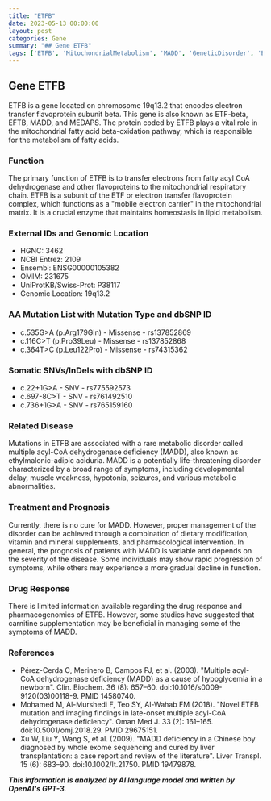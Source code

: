 ```yaml
---
title: "ETFB"
date: 2023-05-13 00:00:00
layout: post
categories: Gene
summary: "## Gene ETFB"
tags: ['ETFB', 'MitochondrialMetabolism', 'MADD', 'GeneticDisorder', 'ElectronTransferFlavoprotein', 'FattyAcidOxidation', 'MetabolicAbnormalities', 'CarnitineSupplementation']
---
```


## Gene ETFB
ETFB is a gene located on chromosome 19q13.2 that encodes electron transfer flavoprotein subunit beta. This gene is also known as ETF-beta, EFTB, MADD, and MEDAPS. The protein coded by ETFB plays a vital role in the mitochondrial fatty acid beta-oxidation pathway, which is responsible for the metabolism of fatty acids. 

### Function
The primary function of ETFB is to transfer electrons from fatty acyl CoA dehydrogenase and other flavoproteins to the mitochondrial respiratory chain. ETFB is a subunit of the ETF or electron transfer flavoprotein complex, which functions as a "mobile electron carrier" in the mitochondrial matrix. It is a crucial enzyme that maintains homeostasis in lipid metabolism.

### External IDs and Genomic Location
- HGNC: 3462
- NCBI Entrez: 2109
- Ensembl: ENSG00000105382
- OMIM: 231675
- UniProtKB/Swiss-Prot: P38117
- Genomic Location: 19q13.2

### AA Mutation List with Mutation Type and dbSNP ID
- c.535G>A (p.Arg179Gln) - Missense - rs137852869 
- c.116C>T (p.Pro39Leu) - Missense - rs137852868 
- c.364T>C (p.Leu122Pro) - Missense - rs74315362 

### Somatic SNVs/InDels with dbSNP ID
- c.22+1G>A - SNV - rs775592573
- c.697-8C>T - SNV - rs761492510
- c.736+1G>A - SNV - rs765159160

### Related Disease
Mutations in ETFB are associated with a rare metabolic disorder called multiple acyl-CoA dehydrogenase deficiency (MADD), also known as ethylmalonic-adipic aciduria. MADD is a potentially life-threatening disorder characterized by a broad range of symptoms, including developmental delay, muscle weakness, hypotonia, seizures, and various metabolic abnormalities. 

### Treatment and Prognosis
Currently, there is no cure for MADD. However, proper management of the disorder can be achieved through a combination of dietary modification, vitamin and mineral supplements, and pharmacological intervention. In general, the prognosis of patients with MADD is variable and depends on the severity of the disease. Some individuals may show rapid progression of symptoms, while others may experience a more gradual decline in function.

### Drug Response
There is limited information available regarding the drug response and pharmacogenomics of ETFB. However, some studies have suggested that carnitine supplementation may be beneficial in managing some of the symptoms of MADD. 

### References
- Pérez-Cerda C, Merinero B, Campos PJ, et al. (2003). "Multiple acyl-CoA dehydrogenase deficiency (MADD) as a cause of hypoglycemia in a newborn". Clin. Biochem. 36 (8): 657–60. doi:10.1016/s0009-9120(03)00118-9. PMID 14580740.
- Mohamed M, Al-Murshedi F, Teo SY, Al-Wahab FM (2018). "Novel ETFB mutation and imaging findings in late-onset multiple acyl-CoA dehydrogenase deficiency". Oman Med J. 33 (2): 161–165. doi:10.5001/omj.2018.29. PMID 29675151. 
- Xu W, Liu Y, Wang S, et al. (2009). "MADD deficiency in a Chinese boy diagnosed by whole exome sequencing and cured by liver transplantation: a case report and review of the literature". Liver Transpl. 15 (6): 683–90. doi:10.1002/lt.21750. PMID 19479878.

**_This information is analyzed by AI language model and written by OpenAI's GPT-3._**